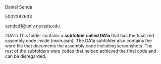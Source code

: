 Daniel Senda

5002362633

sendad1@unlv.nevada.edu

#DA1a
This folder contains a **subfolder called DA1a** that has the finalized assembly code inside (main.asm). The DA1a subfolder also contains the word file that documents the assembly code including screenshots. The rest of the subfolders were codes that helped achieved the final code and can be disregarded.
